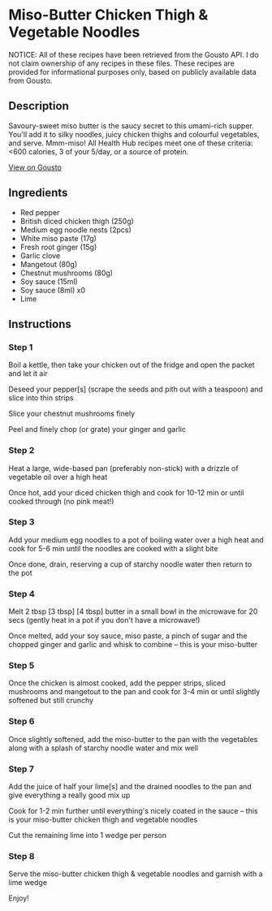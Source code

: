 # Miso-Butter Chicken Thigh & Vegetable Noodles

NOTICE: All of these recipes have been retrieved from the Gousto API. I do not claim ownership of any recipes in these files. These recipes are provided for informational purposes only, based on publicly available data from Gousto.

## Description

Savoury-sweet miso butter is the saucy secret to this umami-rich supper. You'll add it to silky noodles, juicy chicken thighs and colourful vegetables, and serve. Mmm-miso! All Health Hub recipes meet one of these criteria: <600 calories, 3 of your 5/day, or a source of protein.

[View on Gousto](https://www.gousto.co.uk/recipes/cookbook/miso-butter-chicken-thigh-vegetable-noodles)

## Ingredients

- Red pepper
- British diced chicken thigh (250g)
- Medium egg noodle nests (2pcs)
- White miso paste (17g)
- Fresh root ginger (15g)
- Garlic clove
- Mangetout (80g)
- Chestnut mushrooms (80g)
- Soy sauce (15ml)
- Soy sauce (8ml) x0
- Lime

## Instructions


### Step 1

Boil a kettle, then take your chicken out of the fridge and open the packet and let it air

Deseed your pepper[s]<span class="text-danger"> </span>(scrape the seeds and pith out with a teaspoon) and slice into thin strips

Slice your chestnut mushrooms finely

Peel and finely chop (or grate) your ginger and garlic


### Step 2

Heat a large, wide-based pan (preferably non-stick) with a drizzle of vegetable oil over a high heat

Once hot, add your diced chicken thigh and cook for 10-12 min or until cooked through (no pink meat!)


### Step 3

Add your medium egg noodles to a pot of boiling water over a high heat and cook for 5-6 min until the noodles are cooked with a slight bite

Once done, drain, reserving a cup of starchy noodle water then return to the pot


### Step 4

Melt 2 tbsp <span class="text-purple">[3 tbsp]</span> <span class="text-danger">[4 tbsp]</span> butter in a small bowl in the microwave for 20 secs (gently heat in a pot if you don't have a microwave!)

Once melted, add your soy sauce, miso paste, a pinch of sugar and the chopped ginger and garlic and whisk to combine – this is your miso-butter


### Step 5

Once the chicken is almost cooked, add the pepper strips, sliced mushrooms and mangetout to the pan and cook for 3-4 min or until slightly softened but still crunchy


### Step 6

Once slightly softened, add the miso-butter to the pan with the vegetables along with a splash of starchy noodle water and mix well


### Step 7

Add the juice of half your lime[s] and the drained noodles to the pan and give everything a really good mix up

Cook for 1-2 min further until everything's nicely coated in the sauce – this is your miso-butter chicken thigh and vegetable noodles

Cut the remaining lime into 1 wedge per person

### Step 8

Serve the miso-butter chicken thigh & vegetable noodles and garnish with a lime wedge

Enjoy!

